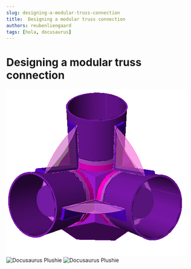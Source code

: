 ```yaml
---
slug: designing-a-modular-truss-connection
title:  Designing a modular truss connection
authors: reubenliengaard
tags: [hola, docusaurus]
---
```


# Designing a modular truss connection

![Docusaurus Plushie](/img/truss-1.jpg)
![Docusaurus Plushie](/img/truss-2.jpg)
![Docusaurus Plushie](/img/truss-3.jpg)
